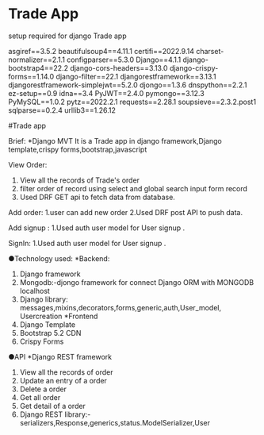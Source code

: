 # Trade App
setup required for django Trade app

asgiref==3.5.2
beautifulsoup4==4.11.1
certifi==2022.9.14
charset-normalizer==2.1.1
configparser==5.3.0
Django==4.1.1
django-bootstrap4==22.2
django-cors-headers==3.13.0
django-crispy-forms==1.14.0
django-filter==22.1
djangorestframework==3.13.1
djangorestframework-simplejwt==5.2.0
djongo==1.3.6
dnspython==2.2.1
ez-setup==0.9
idna==3.4
PyJWT==2.4.0
pymongo==3.12.3
PyMySQL==1.0.2
pytz==2022.2.1
requests==2.28.1
soupsieve==2.3.2.post1
sqlparse==0.2.4
urllib3==1.26.12


#Trade app

Brief:
*Django MVT
It is a Trade app in django framework,Django template,crispy forms,bootstrap,javascript

 View Order:
1. View all the records of Trade's order 
2. filter order of record using select and global search input form record
3. Used DRF GET api to fetch data from database.

Add order:
1.user can add new order
2.Used DRF post API to push data.

Add signup :
1.Used auth user model for User signup .

SignIn:
1.Used auth user model for User signup .







●Technology used:
*Backend:
1. Django framework
2. Mongodb:-djongo framework for connect Django ORM with MONGODB localhost
3. Django library: messages,mixins,decorators,forms,generic,auth,User_model, Usercreation
*Frontend
1. Django Template
2. Bootstrap 5.2 CDN
3. Crispy Forms

●API
*Django REST framework
1. View all the records of order 
3. Update an entry of a order
4. Delete a order
5. Get all order
6. Get detail of a order
7. Django REST library:- serializers,Response,generics,status.ModelSerializer,User





